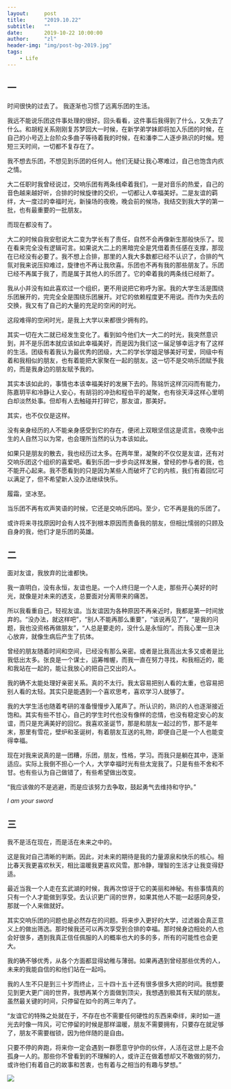```yaml
---
layout:     post
title:      "2019.10.22"
subtitle:   ""
date:       2019-10-22 10:00:00
author:     "zl"
header-img: "img/post-bg-2019.jpg"
tags:
    - Life
---
```



## 一

时间很快的过去了。
我逐渐也习惯了远离乐团的生活。

我远不能说乐团这件事处理的很好。回头看看，这件事后我得到了什么，又失去了什么。和胡程关系刚刚复苏梦回大一时候，在新学弟学妹即将加入乐团的时候，在自己的小号迈上台阶众多曲子等待着我的时候，在和潘李二人逐步熟识的时候。短短三天时间，一切都不复存在了。

我不想去乐团，不想见到乐团的任何人。他们无疑让我心寒难过，自己也饱含内疚之情。

大二任职时我曾经说过，交响乐团有两条线牵着我们，一是对音乐的热爱，自己的音色越来越好听，合排的时候旋律的交织，一切都让人幸福美好。二是友谊的羁绊，大一度过的幸福时光，新操场的夜晚，晚会前的候场，我结交到我大学的第一批，也有最重要的一批朋友。

而现在都没有了。

大二的时候自我安慰说大二变为学长有了责任，自然不会再像新生那般快乐了。现在看来完全没有逻辑可言。如果说大二上的黑暗完全是凭借着责任感在支撑，那现在已经没有必要了。我不想上合排，那里的人我大多数都已经不认识了，合排的气氛对我来说压抑难过，旋律也不再让我欣喜。乐团也不再有我的那些朋友了。乐团已经不再属于我了，而是属于其他人的乐团了。它的牵着我的两条线已经断了。

我从小并没有如此喜欢过一个组织，更不用说把它称呼为家。我的大学生活是围绕乐团展开的，完完全全是围绕乐团展开。对它的依赖程度更不用说。而作为失去的交换，我又有了自己的大量的充足的空闲的时光。

这段难得的空闲时光，是我上大学以来都很少拥有的。

其实一切在大二就已经发生变化了。看到如今他们大一大二的时光，我突然意识到，并不是乐团本就应该如此幸福美好，而是因为我们这一届足够幸运才有了这样的生活。团级有着我认为最优秀的团级，大二的学长学姐足够美好可爱，同级中有着和我相似的朋友，也有着能把大家聚在一起的朋友。这一切不是交响乐团赋予我的，而是我身边的朋友赋予我的。

其实本该如此的，事情也本该幸福美好的发展下去的。陈铭忻这样沉闷而有能力，陈嘉玥平和冷静让人安心，有胡羽的冲劲和程伯平的凝聚，也有徐天泽这样心里明白却淡然处事。但却有人去触碰并打碎它，那友谊，那美好。

其实，也不仅仅是这样。

没有亲身经历的人不能亲身感受到它的存在，便闭上双眼坚信这是谎言。夜晚中出生的人自然习以为常，也会理所当然的认为本该如此。

如果只是朋友的散去，我也经历过太多。在两年里，凝聚的不仅仅是友谊，还有对交响乐团这个组织的喜爱吧。看到乐团一步步向这样发展，曾经的参与者的我，也不能开心起来。我不愿看到的只是因为某些人而破坏了它的内核，我们有着回忆可以满足了，但不希望新人没办法继续快乐。

履霜，坚冰至。

当乐团不再有欢声笑语的时候，它还是交响乐团吗。至少，它不再是我的乐团了。

或许将来寻找原因时会有人找不到根本原因而责备我的朋友，但相比懦弱的只顾及自身的我，他们才是乐团的英雄。


## 二

面对友谊，我放弃的比谁都快。

我一直明白，没有永恒，友谊也是。一个人终归是一个人走，那些开心美好的时光，就像是对未来的透支，总要面对分离带来的痛苦。

所以我看重自己，轻视友谊。当友谊因为各种原因不再亲近时，我都是第一时间放弃的。“没办法，就这样吧”，“别人不能再那么重要”，“该说再见了”，“是我的问题，我也没资格再做朋友”，“人总是要走的，没什么是永恒的”。而我心里一旦决心放弃，就像生病后产生了抗体。

曾经的朋友随着时间和空间，已经没有那么亲密。或者是比我高出太多又或者是比我低出太多。张良是一个谋士，运筹帷幄，而我一直在努力寻找，和我相近的，能和我站在一起的，能让我放心的把自己交出的人。

我的确不太能处理好亲密关系。真的不太行。我太容易把别人看的太重，也容易把别人看的太轻。其实只是能遇到一个喜欢思考，喜欢学习人就够了。

我的大学生活也随着考研的准备慢慢步入尾声了。所认识的，熟识的人也逐渐接近饱和。其实有些不甘心，自己的学生时代也没有像样的恋情，也没有稳定安心的友谊，而只是充满美好的回忆。我喜欢圣诞节，那是和朋友一起过的节，那不是年末，那里有雪花，壁炉和圣诞树，有着朋友互送的礼物，即便自己是一个人也能变得幸福。

现在对我来说真的是一团糟，乐团，朋友，性格，学习。而我只是躺在其中，逐渐适应。实际上我倒不担心一个人，大学幸福时光有些太宠我了。只是有些不舍和不甘。也有些认为自己做错了，有些希望做出改变。

“我应该做的不是逃避，而是应该努力去争取，鼓起勇气去维持和守护。”

*I am your sword*


## 三

我不是活在现在，而是活在未来之中的。

这是我对自己清晰的判断。因此，对未来的期待是我的力量源泉和快乐的核心。相比春天我更喜欢秋天，相比温暖我更喜欢风雪。那冷静，理智的生活才让我变得舒适。

最近当我一个人走在玄武湖的时候，我再次惊讶于它的美丽和神秘。有些事情真的只有一个人才能做到享受。去认识更广阔的世界，如果其他人不能一起感同身受，那就一个人来做就好。

其实交响乐团的问题也是必然存在的问题。将来步入更好的大学，过滤器会真正意义上的做出筛选。那时候我还可以再次享受到合排的幸福。那时候身边相处的人也会好很多，遇到我真正信任佩服的人的概率也大的多的多，所有的可能性也会更大。

我的确不够优秀，从各个方面都显得幼稚与薄弱。如果再遇到曾经那些优秀的人，未来的我能自信的和他们站在一起吗。

我的人生不只是到三十岁而终止，三十四十五十还有很多很多大把的时间。我想要见到更大更广阔的世界，我想再某个方面做到顶尖，我想遇到极其有天赋的朋友。虽然最关键的时间，只停留在如今的两三年内了。

“友谊它的特殊之处就在于，不存在也不需要任何硬性的东西来牵绊，来时如一道光去时像一阵风，可它停留的时候是那样温暖，朋友不需要拥有，只要存在就足够了，朋友不需要枷锁，因为他伴随的是自由。

只要不停的奔跑，将来你一定会遇到一群愿意守护你的伙伴，人活在这世上是不会孤身一人的。那些你不曾看到的不理解的人，或许正在做着想却又不敢做的努力，或许他们有着自己的故事和苦衷，也有着与之相当的有趣与梦想。”


<a target="_blank" href="http://mail.qq.com/cgi-bin/qm_share?t=qm_mailme&email=sMrcw9ncxtXC8N7a1sWe1dTFntPe" style="text-decoration:none;"><img src="http://rescdn.qqmail.com/zh_CN/htmledition/images/function/qm_open/ico_mailme_01.png"/></a>



